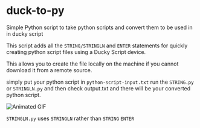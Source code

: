 # duck-to-py
Simple Python script to take python scripts and convert them to be used in in ducky script

This script adds all the `STRING/STRINGLN` and `ENTER` statements for quickly creating python script files using a Ducky Script device.

This allows you to create the file locally on the machine if you cannot download it from a remote source.

simply put your python script in `python-script-input.txt` run the `STRING.py` or `STRINGLN.py` and then check output.txt and there will be your converted python script.

![Animated GIF](instruct.gif)

`STRINGLN.py` uses `STRINGLN` rather than `STRING` `ENTER`
